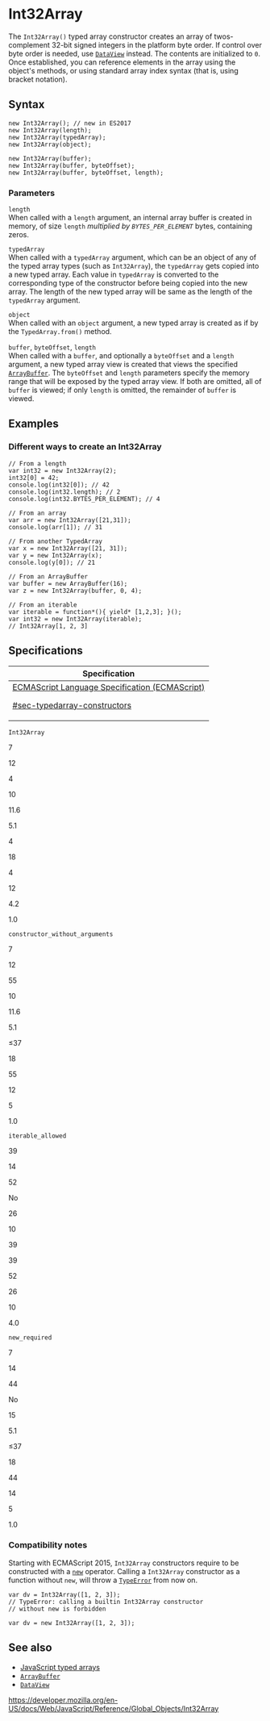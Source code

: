 # Int32Array

The `Int32Array()` typed array constructor creates an array of twos-complement 32-bit signed integers in the platform byte order. If control over byte order is needed, use [`DataView`](dataview) instead. The contents are initialized to `0`. Once established, you can reference elements in the array using the object's methods, or using standard array index syntax (that is, using bracket notation).

## Syntax

    new Int32Array(); // new in ES2017
    new Int32Array(length);
    new Int32Array(typedArray);
    new Int32Array(object);

    new Int32Array(buffer);
    new Int32Array(buffer, byteOffset);
    new Int32Array(buffer, byteOffset, length);

### Parameters

`length`  
When called with a `length` argument, an internal array buffer is created in memory, of size `length` _multiplied by `BYTES_PER_ELEMENT`_ bytes, containing zeros.

`typedArray`  
When called with a `typedArray` argument, which can be an object of any of the typed array types (such as `Int32Array`), the `typedArray` gets copied into a new typed array. Each value in `typedArray` is converted to the corresponding type of the constructor before being copied into the new array. The length of the new typed array will be same as the length of the `typedArray` argument.

`object`  
When called with an `object` argument, a new typed array is created as if by the `TypedArray.from()` method.

`buffer`, `byteOffset`, `length`  
When called with a `buffer`, and optionally a `byteOffset` and a `length` argument, a new typed array view is created that views the specified [`ArrayBuffer`](arraybuffer). The `byteOffset` and `length` parameters specify the memory range that will be exposed by the typed array view. If both are omitted, all of `buffer` is viewed; if only `length` is omitted, the remainder of `buffer` is viewed.

## Examples

### Different ways to create an Int32Array

    // From a length
    var int32 = new Int32Array(2);
    int32[0] = 42;
    console.log(int32[0]); // 42
    console.log(int32.length); // 2
    console.log(int32.BYTES_PER_ELEMENT); // 4

    // From an array
    var arr = new Int32Array([21,31]);
    console.log(arr[1]); // 31

    // From another TypedArray
    var x = new Int32Array([21, 31]);
    var y = new Int32Array(x);
    console.log(y[0]); // 21

    // From an ArrayBuffer
    var buffer = new ArrayBuffer(16);
    var z = new Int32Array(buffer, 0, 4);

    // From an iterable
    var iterable = function*(){ yield* [1,2,3]; }();
    var int32 = new Int32Array(iterable);
    // Int32Array[1, 2, 3]

## Specifications

<table><thead><tr class="header"><th>Specification</th></tr></thead><tbody><tr class="odd"><td><a href="https://tc39.es/ecma262/#sec-typedarray-constructors">ECMAScript Language Specification (ECMAScript) 
<br/>

<span class="small">#sec-typedarray-constructors</span></a></td></tr></tbody></table>

`Int32Array`

7

12

4

10

11.6

5.1

4

18

4

12

4.2

1.0

`constructor_without_arguments`

7

12

55

10

11.6

5.1

≤37

18

55

12

5

1.0

`iterable_allowed`

39

14

52

No

26

10

39

39

52

26

10

4.0

`new_required`

7

14

44

No

15

5.1

≤37

18

44

14

5

1.0

### Compatibility notes

Starting with ECMAScript 2015, `Int32Array` constructors require to be constructed with a [`new`](../operators/new) operator. Calling a `Int32Array` constructor as a function without `new`, will throw a [`TypeError`](typeerror) from now on.

    var dv = Int32Array([1, 2, 3]);
    // TypeError: calling a builtin Int32Array constructor
    // without new is forbidden

    var dv = new Int32Array([1, 2, 3]);

## See also

-   [JavaScript typed arrays](https://developer.mozilla.org/en-US/docs/Web/JavaScript/Typed_arrays)
-   [`ArrayBuffer`](arraybuffer)
-   [`DataView`](dataview)

<a href="https://developer.mozilla.org/en-US/docs/Web/JavaScript/Reference/Global_Objects/Int32Array" class="_attribution-link">https://developer.mozilla.org/en-US/docs/Web/JavaScript/Reference/Global_Objects/Int32Array</a>
